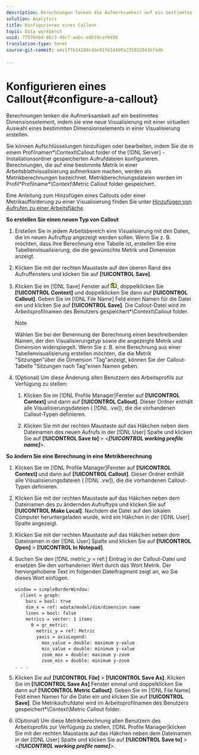```yaml
---
description: Berechnungen lenken die Aufmerksamkeit auf ein bestimmtes Dimensionselement, indem sie eine neue Visualisierung mit einer virtuellen Auswahl eines bestimmten Dimensionselements in einer Visualisierung erstellen.
solution: Analytics
title: Konfigurieren eines Callout
topic: Data workbench
uuid: 779764bd-86c3-49cf-aabc-edb39caf0490
translation-type: tm+mt
source-git-commit: aec1f7b14198cdde91f61d490a235022943bfedb

---
```



# Konfigurieren eines Callout{#configure-a-callout}

Berechnungen lenken die Aufmerksamkeit auf ein bestimmtes Dimensionselement, indem sie eine neue Visualisierung mit einer virtuellen Auswahl eines bestimmten Dimensionselements in einer Visualisierung erstellen.

Sie können Aufschlüsselungen hinzufügen oder bearbeiten, indem Sie die in einem Profilnamen\*\Context\Callout folder of the [!DNL Server] -Installationsordner gespeicherten Aufrufdateien konfigurieren. Berechnungen, die auf eine bestimmte Metrik in einer Arbeitsblattvisualisierung aufmerksam machen, werden als Metrikberechnungen bezeichnet. Metrikberechnungsdateien werden im Profil\*Profilname*\Context\Metric Callout folder gespeichert.

Eine Anleitung zum Hinzufügen eines Callouts oder einer Metrikaufforderung zu einer Visualisierung finden Sie unter [Hinzufügen von Aufrufen zu einer Arbeitsfläche](../../../home/c-get-started/c-vis/c-call-wkspc.md#concept-212b09e763044d938987b4a9c658adc0).

**So erstellen Sie einen neuen Typ von Callout**

1. Erstellen Sie in jedem Arbeitsbereich eine Visualisierung mit den Daten, die im neuen Aufruftyp angezeigt werden sollen. Wenn Sie z. B. möchten, dass Ihre Berechnung eine Tabelle ist, erstellen Sie eine Tabellenvisualisierung, die die gewünschte Metrik und Dimension anzeigt.
1. Klicken Sie mit der rechten Maustaste auf den oberen Rand des Aufruffensters und klicken Sie auf **[!UICONTROL Save]**.
1. Klicken Sie im [!DNL Save] Fenster auf ![](assets/btn_folder_up.png), doppelklicken Sie **[!UICONTROL Context]** und doppelklicken Sie dann auf **[!UICONTROL Callout]**. Geben Sie im [!DNL File Name] Feld einen Namen für die Datei ein und klicken Sie auf **[!UICONTROL Save]**. Die Callout-Datei wird im Arbeitsprofilnamen des Benutzers gespeichert*\Context\Callout folder.

   >[!NOTE]
   >
   >Wählen Sie bei der Benennung der Berechnung einen beschreibenden Namen, der den Visualisierungstyp sowie die angezeigte Metrik und Dimension widerspiegelt. Wenn Sie z. B. eine Berechnung aus einer Tabellenvisualisierung erstellen möchten, die die Metrik &quot;Sitzungen&quot;über die Dimension &quot;Tag&quot;anzeigt, können Sie der Callout-Tabelle &quot;Sitzungen nach Tag&quot;einen Namen geben.

1. (Optional) Um diese Änderung allen Benutzern des Arbeitsprofils zur Verfügung zu stellen:

   1. Klicken Sie im [!DNL Profile Manager]Fenster auf **[!UICONTROL Context]** und dann auf **[!UICONTROL Callout]**. Dieser Ordner enthält alle Visualisierungsdateien ( [!DNL .vw]), die die vorhandenen Callout-Typen definieren.

   1. Klicken Sie mit der rechten Maustaste auf das Häkchen neben dem Dateinamen des neuen Aufrufs in der [!DNL User] Spalte und klicken Sie auf **[!UICONTROL Save to]** > *&lt;**[!UICONTROL working profile name]**>*.

**So ändern Sie eine Berechnung in eine Metrikberechnung**

1. Klicken Sie im [!DNL Profile Manager]Fenster auf **[!UICONTROL Context]** und dann auf **[!UICONTROL Callout]**. Dieser Ordner enthält alle Visualisierungsdateien ( [!DNL .vw]), die die vorhandenen Callout-Typen definieren.

1. Klicken Sie mit der rechten Maustaste auf das Häkchen neben dem Dateinamen des zu ändernden Aufruftyps und klicken Sie auf **[!UICONTROL Make Local]**. Nachdem die Datei auf den lokalen Computer heruntergeladen wurde, wird ein Häkchen in der [!DNL User] Spalte angezeigt.

1. Klicken Sie mit der rechten Maustaste auf das Häkchen neben dem Dateinamen in der [!DNL User] Spalte und klicken Sie auf **[!UICONTROL Open]** > **[!UICONTROL In Notepad]**.

1. Suchen Sie den [!DNL metric_y = ref:] Eintrag in der Callout-Datei und ersetzen Sie den vorhandenen Wert durch das Wort Metrik. Der hervorgehobene Text im folgenden Dateifragment zeigt an, wo Sie dieses Wort einfügen.

   ```
   window = simpleBorderWindow: 
     client = graph: 
       bars = bool: true
       dim_x = ref: wdata/model/dim/dimension name
       lines = bool: false
       metrics = vector: 1 items
         0 = gr_metric: 
           metric_y = ref: Metric
           yaxis = axisLegend: 
             max_value = double: maximum y-value
             min_value = double: minimum y-value
             zoom_max = double: maximum y-zoom
             zoom_min = double: minimum y-zoom
   . . . 
   ```

1. Klicken Sie auf **[!UICONTROL File]** > **[!UICONTROL Save As]**. Klicken Sie im **[!UICONTROL Save As]** Fenster einmal und doppelklicken Sie dann auf **[!UICONTROL Metric Callout]**. Geben Sie im [!DNL File Name] Feld einen Namen für die Datei ein und klicken Sie auf **[!UICONTROL Save]**. Die Metrikaufrufdatei wird im Arbeitsprofilnamen des Benutzers gespeichert*\Context\Metric Callout folder.

1. (Optional) Um diese Metrikberechnung allen Benutzern des Arbeitsprofils zur Verfügung zu stellen, [!DNL Profile Manager]klicken Sie mit der rechten Maustaste auf das Häkchen neben dem Dateinamen in der [!DNL User] Spalte und klicken Sie auf **[!UICONTROL Save to]** > *&lt;**[!UICONTROL working profile name]**>*.

